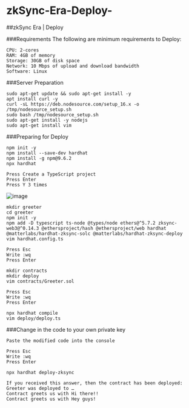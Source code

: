 # zkSync-Era-Deploy-
##zkSync Era | Deploy 

###Requirements
The following are minimum requirements to Deploy:

```
CPU: 2-cores
RAM: 4GB of memory
Storage: 30GB of disk space
Network: 10 Mbps of upload and download bandwidth
Software: Linux
```

###Server Preparation
```
sudo apt-get update && sudo apt-get install -y
apt install curl -y
curl -sL https://deb.nodesource.com/setup_16.x -o /tmp/nodesource_setup.sh
sudo bash /tmp/nodesource_setup.sh
sudo apt-get install -y nodejs
sudo apt-get install vim
```

###Preparing for Deploy
```
npm init -y
npm install --save-dev hardhat
npm install -g npm@9.6.2
npx hardhat
```
```
Press Create a TypeScript project
Press Enter
Press Y 3 times
```

![image](https://github.com/KyryloKilin/zkSync-Era-Deploy-/assets/83702309/f6256bd8-b70a-497f-9185-0c80f1129bf4)

```
mkdir greeter
cd greeter
npm init -y
npm add -D typescript ts-node @types/node ethers@^5.7.2 zksync-web3@^0.14.3 @ethersproject/hash @ethersproject/web hardhat @matterlabs/hardhat-zksync-solc @matterlabs/hardhat-zksync-deploy
vim hardhat.config.ts
```
```
Press Esc
Write :wq
Press Enter
```
```
mkdir contracts
mkdir deploy
vim contracts/Greeter.sol
```
```
Press Esc
Write :wq
Press Enter
```
```
npx hardhat compile
vim deploy/deploy.ts
```

###Change <WALLET-PRIVATE-KEY> in the code to your own private key
  
```  
Paste the modified code into the console

Press Esc
Write :wq
Press Enter
```
```
npx hardhat deploy-zksync
  
If you received this answer, then the contract has been deployed:
Greeter was deployed to … 
Contract greets us with Hi there!!
Contract greets us with Hey guys!
```
